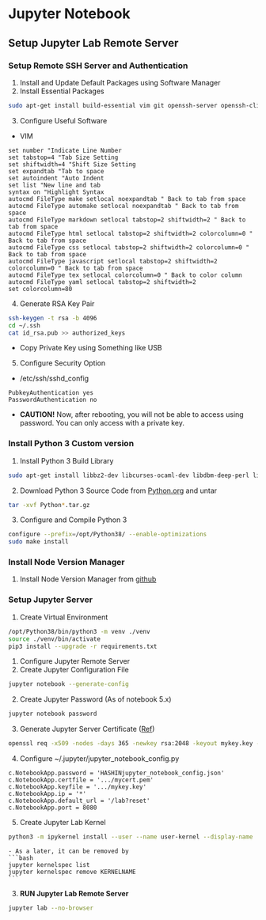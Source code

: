 # Jupyter Notebook

## Setup Jupyter Lab Remote Server
### Setup Remote SSH Server and Authentication
1. Install and Update Default Packages using Software Manager
2. Install Essential Packages
```bash
sudo apt-get install build-essential vim git openssh-server openssh-client
```
3. Configure Useful Software
  - VIM
  ```
  set number "Indicate Line Number
  set tabstop=4 "Tab Size Setting
  set shiftwidth=4 "Shift Size Setting
  set expandtab "Tab to space
  set autoindent "Auto Indent
  set list "New line and tab
  syntax on "Highlight Syntax
  autocmd FileType make setlocal noexpandtab " Back to tab from space
  autocmd FileType automake setlocal noexpandtab " Back to tab from space
  autocmd FileType markdown setlocal tabstop=2 shiftwidth=2 " Back to tab from space
  autocmd FileType html setlocal tabstop=2 shiftwidth=2 colorcolumn=0 " Back to tab from space
  autocmd FileType css setlocal tabstop=2 shiftwidth=2 colorcolumn=0 " Back to tab from space
  autocmd FileType javascript setlocal tabstop=2 shiftwidth=2 colorcolumn=0 " Back to tab from space
  autocmd FileType tex setlocal colorcolumn=0 " Back to color column
  autocmd FileType yaml setlocal tabstop=2 shiftwidth=2
  set colorcolumn=80
  ```
4. Generate RSA Key Pair
  ```bash
  ssh-keygen -t rsa -b 4096
  cd ~/.ssh
  cat id_rsa.pub >> authorized_keys
  ```
  - Copy Private Key using Something like USB
5. Configure Security Option
  - /etc/ssh/sshd_config
  ```
  PubkeyAuthentication yes
  PasswordAuthentication no
  ```
  - **CAUTION!** Now, after rebooting, you will not be able to access using password. You can only access with a private key.

### Install Python 3 Custom version
1. Install Python 3 Build Library
```bash
sudo apt-get install libbz2-dev libcurses-ocaml-dev libdbm-deep-perl libgdbm-dev liblzma-dev libsqlite3-dev libssl-dev libreadline-dev zlib1g-dev libtk-img-dev libffi-dev
```
2. Download Python 3 Source Code from [Python.org](https://www.python.org/) and untar
```bash
tar -xvf Python*.tar.gz
```
3. Configure and Compile Python 3
```bash
configure --prefix=/opt/Python38/ --enable-optimizations
sudo make install
```

### Install Node Version Manager
1. Install Node Version Manager from [github](https://github.com/nvm-sh/nvm)

### Setup Jupyter Server
1. Create Virtual Environment
```bash
/opt/Python38/bin/python3 -m venv ./venv
source ./venv/bin/activate
pip3 install --upgrade -r requirements.txt
```
1. Configure Jupyter Remote Server
  1. Create Jupyter Configuration File
  ```bash
  jupyter notebook --generate-config
  ```
  2. Create Jupyter Password (As of notebook 5.x)
  ```bash
  jupyter notebook password
  ```
  3. Generate Jupyter Server Certificate ([Ref](https://jupyter-notebook.readthedocs.io/en/stable/public_server.html))
  ```bash
  openssl req -x509 -nodes -days 365 -newkey rsa:2048 -keyout mykey.key -out mycert.pem
  ```
  4. Configure ~/.jupyter/jupyter_notebook_config.py
  ```
  c.NotebookApp.password = 'HASHINjupyter_notebook_config.json'
  c.NotebookApp.certfile = '.../mycert.pem'
  c.NotebookApp.keyfile = '.../mykey.key'
  c.NotebookApp.ip = '*'
  c.NotebookApp.default_url = '/lab?reset'
  c.NotebookApp.port = 8080
  ```
  5. Create Jupyter Lab Kernel
  ```bash
  python3 -m ipykernel install --user --name user-kernel --display-name 'UserKernel'
  ```
    - As a later, it can be removed by
    ```bash
    jupyter kernelspec list
    jupyter kernelspec remove KERNELNAME
    ```
3. **RUN Jupyter Lab Remote Server**
```bash
jupyter lab --no-browser
```
